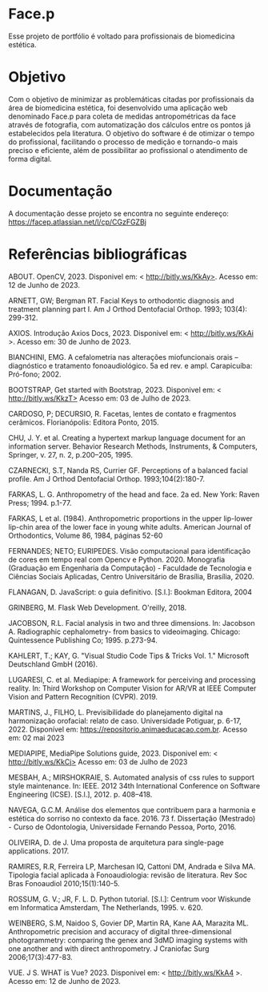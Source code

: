 # Face.p
  Esse projeto de portfólio é voltado para profissionais de biomedicina estética.
# Objetivo
Com o objetivo de minimizar as problemáticas citadas por profissionais da área de biomedicina estética, foi desenvolvido uma aplicação web denominado Face.p para coleta de medidas antropométricas da face através de fotografia, com automatização dos cálculos entre os pontos já estabelecidos pela literatura. O objetivo do software é de otimizar o tempo do profissional, facilitando o processo de medição e tornando-o mais preciso e eficiente, além de possibilitar ao profissional o atendimento de forma digital.

  
# Documentação
  A documentação desse projeto se encontra no seguinte endereço: https://facep.atlassian.net/l/cp/CGzFGZBj

# Referências bibliográficas
ABOUT. OpenCV, 2023. Disponivel em: < http://bitly.ws/KkAy>. Acesso em: 12 de Junho de 2023. 

ARNETT, GW; Bergman RT. Facial Keys to orthodontic diagnosis and treatment planning part I. Am J Orthod Dentofacial Orthop. 1993; 103(4): 299-312.

AXIOS. Introdução Axios Docs, 2023. Disponivel em: < http://bitly.ws/KkAi >. Acesso em: 30 de Junho de 2023.

BIANCHINI, EMG. A cefalometria nas alterações miofuncionais orais – diagnóstico e tratamento fonoaudiológico. 5a ed rev. e ampl. Carapicuíba: Pró-fono; 2002.

BOOTSTRAP, Get started with Bootstrap, 2023. Disponivel em: < http://bitly.ws/KkzT> Acesso em: 03 de Julho de 2023.

CARDOSO, P; DECURSIO, R. Facetas, lentes de contato e fragmentos cerâmicos. Florianópolis: Editora Ponto, 2015.

CHU, J. Y. et al. Creating a hypertext markup language document for an information server. Behavior Research Methods, Instruments, & Computers, Springer, v. 27, n. 2, p.200–205, 1995.

CZARNECKI, S.T, Nanda RS, Currier GF. Perceptions of a balanced facial profile. Am J Orthod Dentofacial Orthop. 1993;104(2):180-7.

FARKAS, L. G. Anthropometry of the head and face. 2a ed. New York: Raven Press; 1994. p.1-77.

FARKAS, L et al. (1984). Anthropometric proportions in the upper lip-lower lip-chin area of the lower face in young white adults. American Journal of Orthodontics, Volume 86, 1984, páginas 52-60

FERNANDES; NETO; EURIPEDES. Visão computacional para identificação de cores em tempo real com Opencv e Python. 2020. Monografia (Graduação em Engenharia da Computação) - Faculdade de Tecnologia e Ciências Sociais Aplicadas, Centro Universitário de Brasília, Brasília, 2020.

FLANAGAN, D. JavaScript: o guia definitivo. [S.l.]: Bookman Editora, 2004

GRINBERG, M. Flask Web Development. O'reilly, 2018.

JACOBSON, R.L. Facial analysis in two and three dimensions. In: Jacobson A. Radiographic cephalometry- from basics to videoimaging. Chicago: Quintessence Publishing Co; 1995. p.273-94.

KAHLERT, T.; KAY, G. "Visual Studio Code Tips & Tricks Vol. 1." Microsoft Deutschland GmbH (2016).

LUGARESI, C. et al. Mediapipe: A framework for perceiving and processing reality. In: Third Workshop on Computer Vision for AR/VR at IEEE Computer Vision and Pattern Recognition (CVPR). 2019.

MARTINS, J., FILHO, L. Previsibilidade do planejamento digital na harmonização orofacial: relato de caso. Universidade Potiguar, p. 6-17, 2022. Disponível em: https://repositorio.animaeducacao.com.br. Acesso em: 02 mai 2023

MEDIAPIPE, MediaPipe Solutions guide, 2023. Disponivel em: < http://bitly.ws/KkCj> Acesso em: 03 de Julho de 2023

MESBAH, A.; MIRSHOKRAIE, S. Automated analysis of css rules to support style maintenance. In: IEEE. 2012 34th International Conference on Software Engineering (ICSE). [S.l.], 2012. p. 408–418.

NAVEGA, G.C.M. Análise dos elementos que contribuem para a harmonia e estética do sorriso no contexto da face. 2016. 73 f. Dissertação (Mestrado) - Curso de Odontologia, Universidade Fernando Pessoa, Porto, 2016.

OLIVEIRA, D. de J. Uma proposta de arquitetura para single-page applications. 2017.

RAMIRES, R.R, Ferreira LP, Marchesan IQ, Cattoni DM, Andrada e Silva MA. Tipologia facial aplicada à Fonoaudiologia: revisão de literatura. Rev Soc Bras Fonoaudiol 2010;15(1):140-5.

ROSSUM, G. V.; JR, F. L. D. Python tutorial. [S.l.]: Centrum voor Wiskunde em Informatica Amsterdam, The Netherlands, 1995. v. 620.

WEINBERG, S.M, Naidoo S, Govier DP, Martin RA, Kane AA, Marazita ML. Anthropometric precision and accuracy of digital three-dimensional photogrammetry: comparing the genex and 3dMD imaging systems with one another and with direct anthropometry. J Craniofac Surg 2006;17(3):477-83.

VUE. J S. WHAT is Vue? 2023. Disponivel em: < http://bitly.ws/KkA4 >. Acesso em: 12 de Junho de 2023.

